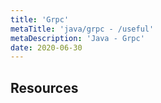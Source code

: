 ```yaml
---
title: 'Grpc'
metaTitle: 'java/grpc - /useful'
metaDescription: 'Java - Grpc'
date: 2020-06-30
---
```


## Resources

